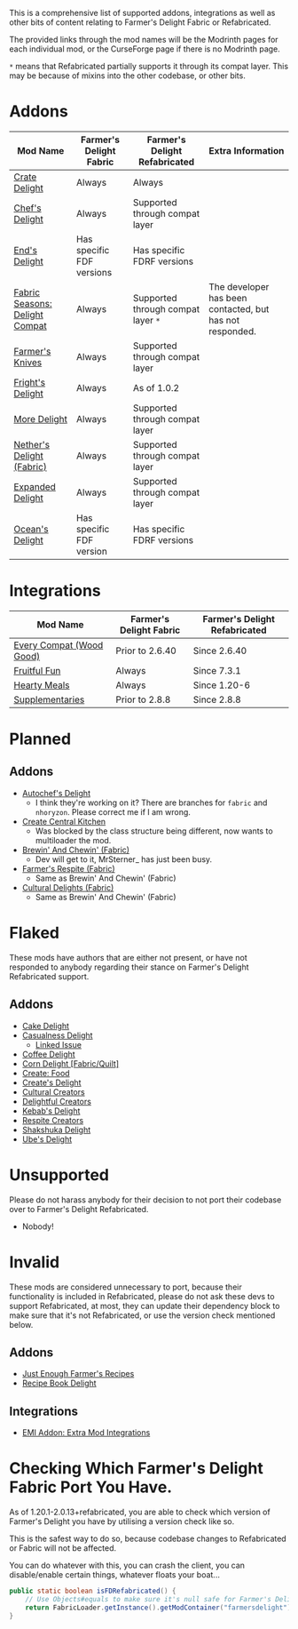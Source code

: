 This is a comprehensive list of supported addons, integrations as well as other bits of content relating to Farmer's Delight Fabric or Refabricated.

The provided links through the mod names will be the Modrinth pages for each individual mod, or the CurseForge page if there is no Modrinth page.

`*` means that Refabricated partially supports it through its compat layer. This may be because of mixins into the other codebase, or other bits.

# Addons
|Mod Name|Farmer's Delight Fabric|Farmer's Delight Refabricated|Extra Information|
|---|---|---|---|
|[Crate Delight](https://modrinth.com/mod/crate-delight) | Always | Always |
|[Chef's Delight](https://modrinth.com/mod/chefs-delight)|Always|Supported through compat layer|
|[End's Delight](https://modrinth.com/mod/ends-delight/)|Has specific FDF versions|Has specific FDRF versions|
|[Fabric Seasons: Delight Compat](https://modrinth.com/mod/fabric-seasons-delight-compat)|Always|Supported through compat layer `*`|The developer has been contacted, but has not responded.|
|[Farmer's Knives](https://modrinth.com/mod/farmers-knives)|Always|Supported through compat layer|
|[Fright's Delight](https://modrinth.com/mod/frights-delight/version/fabric-1.20.1-1.0.2)|Always|As of 1.0.2|
|[More Delight](https://modrinth.com/mod/more-delight)|Always|Supported through compat layer| 
|[Nether's Delight (Fabric)](https://legacy.curseforge.com/minecraft/mc-mods/nethers-delight-fabric/)|Always|Supported through compat layer|
|[Expanded Delight](https://modrinth.com/mod/expanded-delight)|Always|Supported through compat layer|
|[Ocean's Delight](https://modrinth.com/mod/oceans-delight)|Has specific FDF version|Has specific FDRF versions|

# Integrations
|Mod Name|Farmer's Delight Fabric|Farmer's Delight Refabricated|
|---|---|---|
|[Every Compat (Wood Good)](https://modrinth.com/mod/supplementaries/)|Prior to 2.6.40|Since 2.6.40|
|[Fruitful Fun](https://modrinth.com/mod/fruitful-fun)|Always|Since 7.3.1|
|[Hearty Meals](https://modrinth.com/mod/hearty-meals/)|Always|Since 1.20-6|
|[Supplementaries](https://modrinth.com/mod/supplementaries/)|Prior to 2.8.8|Since 2.8.8|

# Planned
## Addons
- [Autochef's Delight](https://modrinth.com/mod/autochefs-delight)
    - I think they're working on it? There are branches for `fabric` and `nhoryzon`. Please correct me if I am wrong.
- [Create Central Kitchen](https://modrinth.com/mod/create-central-kitchen/)
    - Was blocked by the class structure being different, now wants to multiloader the mod.
- [Brewin' And Chewin' (Fabric)](https://modrinth.com/mod/brewin-and-chewin-fabric)
    - Dev will get to it, MrSterner_ has just been busy.
- [Farmer's Respite (Fabric)](https://modrinth.com/mod/farmers-respite-fabric)
    - Same as Brewin' And Chewin' (Fabric)
- [Cultural Delights (Fabric)](https://modrinth.com/mod/cultural-delights-fabric)
    - Same as Brewin' And Chewin' (Fabric)

# Flaked
These mods have authors that are either not present, or have not responded to anybody regarding their stance on Farmer's Delight Refabricated support.
## Addons
- [Cake Delight](https://modrinth.com/mod/cakedelight)
- [Casualness Delight](https://modrinth.com/mod/casualness-delight)
    - [Linked Issue](https://github.com/TsukimiRen/Casualness-Delight/issues/11)
- [Coffee Delight](https://modrinth.com/mod/coffee-delight)
- [Corn Delight [Fabric/Quilt]](https://legacy.curseforge.com/minecraft/mc-mods/corn-delight-fabric)
- [Create: Food](https://modrinth.com/mod/create-food/)
- [Create's Delight](https://modrinth.com/mod/creates-delight)
- [Cultural Creators](https://legacy.curseforge.com/minecraft/mc-mods/cultural-creators-fabric-create-and-cultural/)
- [Delightful Creators](https://modrinth.com/mod/delightful-creators-fabric/)
- [Kebab's Delight](https://legacy.curseforge.com/minecraft/mc-mods/kebabs-delight)
- [Respite Creators](https://modrinth.com/mod/respite-creators-fabric)
- [Shakshuka Delight](https://modrinth.com/mod/shakshuka-delight)
- [Ube's Delight](https://modrinth.com/mod/ubes-delight)

# Unsupported
Please do not harass anybody for their decision to not port their codebase over to Farmer's Delight Refabricated.
- Nobody!

# Invalid
These mods are considered unnecessary to port, because their functionality is included in Refabricated, please do not ask these devs to support Refabricated, at most, they can update their dependency block to make sure that it's not Refabricated, or use the version check mentioned below.
## Addons
- [Just Enough Farmer's Recipes](https://legacy.curseforge.com/minecraft/mc-mods/farmers-delight-jei-plugin)
- [Recipe Book Delight](https://modrinth.com/mod/recipe-book-delight)
## Integrations
- [EMI Addon: Extra Mod Integrations](https://modrinth.com/mod/extra-mod-integrations)

# Checking Which Farmer's Delight Fabric Port You Have.
As of 1.20.1-2.0.13+refabricated, you are able to check which version of Farmer's Delight you have by utilising a version check like so.

This is the safest way to do so, because codebase changes to Refabricated or Fabric will not be affected.

You can do whatever with this, you can crash the client, you can disable/enable certain things, whatever floats your boat...
```java
public static boolean isFDRefabricated() {
    // Use Objects#equals to make sure it's null safe for Farmer's Delight Fabric, which should not contain a +.
    return FabricLoader.getInstance().getModContainer("farmersdelight").map(container -> Objects.equals(container.getMetadata().getVersion().getFriendlyString().split("\\+")[1], "refabricated")).orElse(false);
}
```